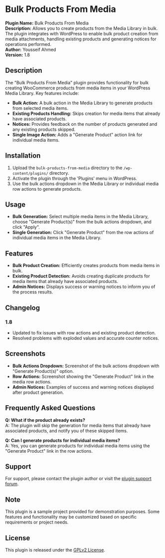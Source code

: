# Bulk Products From Media

**Plugin Name:** Bulk Products From Media  
**Description:** Allows you to create products from the Media Library in bulk. The plugin integrates with WordPress to enable bulk product creation from media attachments, handling existing products and generating notices for operations performed.  
**Author:** Yousseif Ahmed  
**Version:** 1.8

## Description

The "Bulk Products From Media" plugin provides functionality for bulk creating WooCommerce products from media items in your WordPress Media Library. Key features include:

- **Bulk Action:** A bulk action in the Media Library to generate products from selected media items.
- **Existing Products Handling:** Skips creation for media items that already have associated products.
- **Notices:** Provides feedback on the number of products generated and any existing products skipped.
- **Single Image Action:** Adds a "Generate Product" action link for individual media items.

## Installation

1. Upload the `bulk-products-from-media` directory to the `/wp-content/plugins/` directory.
2. Activate the plugin through the 'Plugins' menu in WordPress.
3. Use the bulk actions dropdown in the Media Library or individual media row actions to generate products.

## Usage

- **Bulk Generation:** Select multiple media items in the Media Library, choose "Generate Product(s)" from the bulk actions dropdown, and click "Apply".
- **Single Generation:** Click "Generate Product" from the row actions of individual media items in the Media Library.

## Features

- **Bulk Product Creation:** Efficiently creates products from media items in bulk.
- **Existing Product Detection:** Avoids creating duplicate products for media items that already have associated products.
- **Admin Notices:** Displays success or warning notices to inform you of the process results.

## Changelog

### 1.8
- Updated to fix issues with row actions and existing product detection.
- Resolved problems with exploded values and accurate counter notices.

## Screenshots

- **Bulk Actions Dropdown:** Screenshot of the bulk actions dropdown with "Generate Product(s)" option.
- **Row Actions:** Screenshot showing the "Generate Product" link in the media row actions.
- **Admin Notices:** Examples of success and warning notices displayed after product generation.

## Frequently Asked Questions

**Q: What if the product already exists?**  
A: The plugin will skip the generation for media items that already have associated products, and notify you of these skipped items.

**Q: Can I generate products for individual media items?**  
A: Yes, you can generate products for individual media items using the "Generate Product" link in the row actions.

## Support

For support, please contact the plugin author or visit the [plugin support forum](https://wordpress.org/support/plugin/bulk-products-from-media).

## Note

This plugin is a sample project provided for demonstration purposes. Some features and functionality may be customized based on specific requirements or project needs.

## License

This plugin is released under the [GPLv2 License](https://opensource.org/licenses/GPL-2.0).

